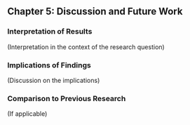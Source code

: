 ## Chapter 5: Discussion and Future Work
### Interpretation of Results
(Interpretation in the context of the research question)

### Implications of Findings
(Discussion on the implications)

### Comparison to Previous Research
(If applicable)

